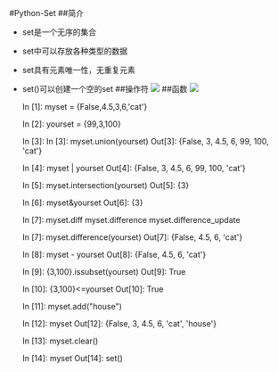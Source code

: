 #Python-Set
##简介
* set是一个无序的集合
* set中可以存放各种类型的数据
* set具有元素唯一性，无重复元素
* set()可以创建一个空的set
##操作符
![](http://simplebrightman.github.io/blog/images/python/4.JPG)
##函数
![](http://simplebrightman.github.io/blog/images/python/5.JPG)

	In [1]: myset = {False,4.5,3,6,'cat'}
	
	In [2]: yourset = {99,3,100}
	
	In [3]:
	In [3]: myset.union(yourset)
	Out[3]: {False, 3, 4.5, 6, 99, 100, 'cat'}
	
	In [4]: myset | yourset
	Out[4]: {False, 3, 4.5, 6, 99, 100, 'cat'}
	
	In [5]: myset.intersection(yourset)
	Out[5]: {3}
	
	In [6]: myset&yourset
	Out[6]: {3}
	
	In [7]: myset.diff
	myset.difference        myset.difference_update
	
	In [7]: myset.difference(yourset)
	Out[7]: {False, 4.5, 6, 'cat'}
	
	In [8]: myset - yourset
	Out[8]: {False, 4.5, 6, 'cat'}
	
	In [9]: {3,100}.issubset(yourset)
	Out[9]: True
	
	In [10]: {3,100}<=yourset
	Out[10]: True
	
	In [11]: myset.add("house")
	
	In [12]: myset
	Out[12]: {False, 3, 4.5, 6, 'cat', 'house'}
	
	In [13]: myset.clear()
	
	In [14]: myset
	Out[14]: set()